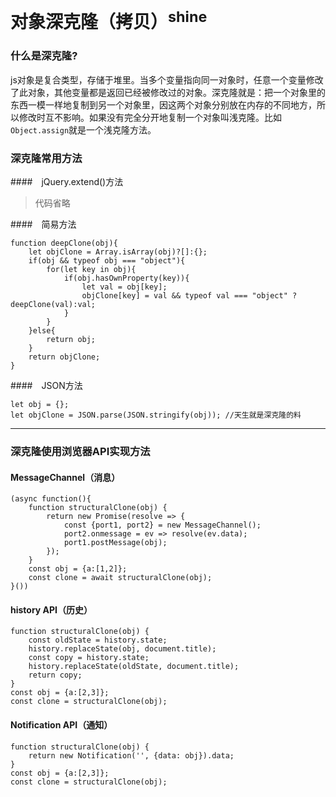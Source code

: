 # 对象深克隆（拷贝）<sup>shine</sup>

### 什么是深克隆?

js对象是复合类型，存储于堆里。当多个变量指向同一对象时，任意一个变量修改了此对象，其他变量都是返回已经被修改过的对象。深克隆就是：把一个对象里的东西一模一样地复制到另一个对象里，因这两个对象分别放在内存的不同地方，所以修改时互不影响。如果没有完全分开地复制一个对象叫浅克隆。比如`Object.assign`就是一个浅克隆方法。

### 深克隆常用方法

####　jQuery.extend()方法

 >代码省略
 >
####　简易方法

```
function deepClone(obj){
    let objClone = Array.isArray(obj)?[]:{};
    if(obj && typeof obj === "object"){
        for(let key in obj){
            if(obj.hasOwnProperty(key)){
                let val = obj[key];
                objClone[key] = val && typeof val === "object" ? deepClone(val):val;
            }
        }
    }else{
        return obj;
    }
    return objClone;
}

```

####　JSON方法

```
let obj = {};
let objClone = JSON.parse(JSON.stringify(obj)); //天生就是深克隆的料
```

---

### 深克隆使用浏览器API实现方法

#### MessageChannel（消息）

```
(async function(){
    function structuralClone(obj) {
        return new Promise(resolve => {
            const {port1, port2} = new MessageChannel();
            port2.onmessage = ev => resolve(ev.data);
            port1.postMessage(obj);
        });
    }
    const obj = {a:[1,2]};
    const clone = await structuralClone(obj);
}())
```

#### history API（历史）

```
function structuralClone(obj) {
    const oldState = history.state;
    history.replaceState(obj, document.title);
    const copy = history.state;
    history.replaceState(oldState, document.title);
    return copy;
}
const obj = {a:[2,3]};
const clone = structuralClone(obj);
```

#### Notification API（通知）

```
function structuralClone(obj) {
    return new Notification('', {data: obj}).data;
}
const obj = {a:[2,3]};
const clone = structuralClone(obj);
```
